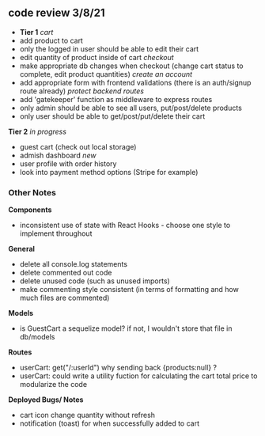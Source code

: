 ## code review 3/8/21

- **Tier 1**
  _cart_
- add product to cart
- only the logged in user should be able to edit their cart
- edit quantity of product inside of cart
  _checkout_
- make appropriate db changes when checkout (change cart status to complete, edit product quantities)
  _create an account_
- add appropriate form with frontend validations (there is an auth/signup route already)
  _protect backend routes_
- add 'gatekeeper' function as middleware to express routes
- only admin should be able to see all users, put/post/delete products
- only user should be able to get/post/put/delete their cart

**Tier 2**
_in progress_

- guest cart (check out local storage)
- admish dashboard
  _new_
- user profile with order history
- look into payment method options (Stripe for example)

### Other Notes

**Components**

- inconsistent use of state with React Hooks - choose one style to implement throughout

**General**

- delete all console.log statements
- delete commented out code
- delete unused code (such as unused imports)
- make commenting style consistent (in terms of formatting and how much files are commented)

**Models**

- is GuestCart a sequelize model? if not, I wouldn't store that file in db/models

**Routes**

- userCart: get("/:userId") why sending back {products:null} ?
- userCart: could write a utility fuction for calculating the cart total price to modularize the code

**Deployed Bugs/ Notes**

- cart icon change quantity without refresh
- notification (toast) for when successfully added to cart

